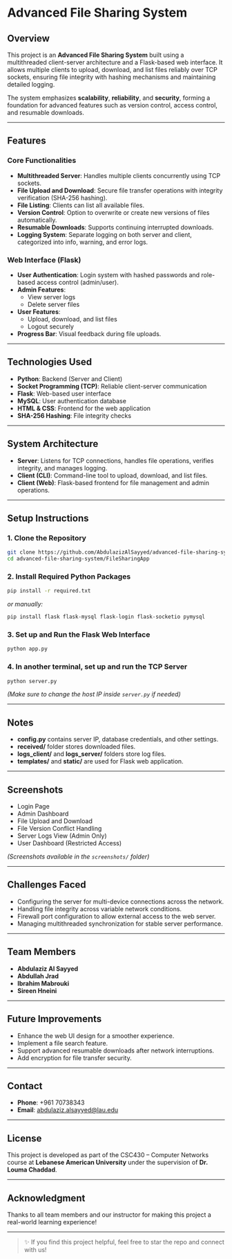 # Advanced File Sharing System

## Overview
This project is an **Advanced File Sharing System** built using a multithreaded client-server architecture and a Flask-based web interface. It allows multiple clients to upload, download, and list files reliably over TCP sockets, ensuring file integrity with hashing mechanisms and maintaining detailed logging. 

The system emphasizes **scalability**, **reliability**, and **security**, forming a foundation for advanced features such as version control, access control, and resumable downloads.

---

## Features

### Core Functionalities
- **Multithreaded Server**: Handles multiple clients concurrently using TCP sockets.
- **File Upload and Download**: Secure file transfer operations with integrity verification (SHA-256 hashing).
- **File Listing**: Clients can list all available files.
- **Version Control**: Option to overwrite or create new versions of files automatically.
- **Resumable Downloads**: Supports continuing interrupted downloads.
- **Logging System**: Separate logging on both server and client, categorized into info, warning, and error logs.

### Web Interface (Flask)
- **User Authentication**: Login system with hashed passwords and role-based access control (admin/user).
- **Admin Features**:
  - View server logs
  - Delete server files
- **User Features**:
  - Upload, download, and list files
  - Logout securely
- **Progress Bar**: Visual feedback during file uploads.

---

## Technologies Used
- **Python**: Backend (Server and Client)
- **Socket Programming (TCP)**: Reliable client-server communication
- **Flask**: Web-based user interface
- **MySQL**: User authentication database
- **HTML & CSS**: Frontend for the web application
- **SHA-256 Hashing**: File integrity checks

---

## System Architecture
- **Server**: Listens for TCP connections, handles file operations, verifies integrity, and manages logging.
- **Client (CLI)**: Command-line tool to upload, download, and list files.
- **Client (Web)**: Flask-based frontend for file management and admin operations.

---

## Setup Instructions

### 1. Clone the Repository
```bash
git clone https://github.com/AbdulazizAlSayyed/advanced-file-sharing-system.git
cd advanced-file-sharing-system/FileSharingApp
```

### 2. Install Required Python Packages
```bash
pip install -r required.txt
```
*or manually:*
```bash
pip install flask flask-mysql flask-login flask-socketio pymysql
```

### 3. Set up and Run the Flask Web Interface
```bash
python app.py
```

### 4. In another terminal, set up and run the TCP Server
```bash
python server.py
```
*(Make sure to change the host IP inside `server.py` if needed)*

---

## Notes
- **config.py** contains server IP, database credentials, and other settings.
- **received/** folder stores downloaded files.
- **logs_client/** and **logs_server/** folders store log files.
- **templates/** and **static/** are used for Flask web application.

---

## Screenshots
- Login Page
- Admin Dashboard
- File Upload and Download
- File Version Conflict Handling
- Server Logs View (Admin Only)
- User Dashboard (Restricted Access)

*(Screenshots available in the `screenshots/` folder)*

---

## Challenges Faced
- Configuring the server for multi-device connections across the network.
- Handling file integrity across variable network conditions.
- Firewall port configuration to allow external access to the web server.
- Managing multithreaded synchronization for stable server performance.

---

## Team Members
- **Abdulaziz Al Sayyed**
- **Abdullah Jrad**
- **Ibrahim Mabrouki**
- **Sireen Hneini**

---

## Future Improvements
- Enhance the web UI design for a smoother experience.
- Implement a file search feature.
- Support advanced resumable downloads after network interruptions.
- Add encryption for file transfer security.

---

## Contact
- **Phone**: +961 70738343
- **Email**: abdulaziz.alsayyed@lau.edu

---

## License
This project is developed as part of the CSC430 – Computer Networks course at **Lebanese American University** under the supervision of **Dr. Louma Chaddad**.

---

## Acknowledgment
Thanks to all team members and our instructor for making this project a real-world learning experience!

---

> ✨ If you find this project helpful, feel free to star the repo and connect with us!

